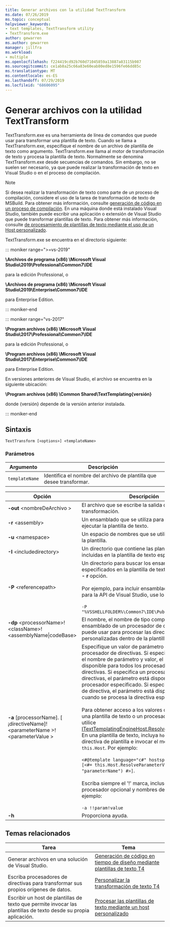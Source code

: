 ```yaml
---
title: Generar archivos con la utilidad TextTransform
ms.date: 07/26/2019
ms.topic: conceptual
helpviewer_keywords:
- text templates, TextTransform utility
- TextTransform.exe
author: gewarren
ms.author: gewarren
manager: jillfra
ms.workload:
- multiple
ms.openlocfilehash: f224419cd92b760d71045859a13887a83115b987
ms.sourcegitcommit: ce1ab8a25c66a83e60eab80ed8e1596fe66dd85c
ms.translationtype: MT
ms.contentlocale: es-ES
ms.lasthandoff: 07/29/2019
ms.locfileid: "68606095"
---
```

# <a name="generate-files-with-the-texttransform-utility"></a>Generar archivos con la utilidad TextTransform

TextTransform.exe es una herramienta de línea de comandos que puede usar para transformar una plantilla de texto. Cuando se llama a TextTransform.exe, especifique el nombre de un archivo de plantilla de texto como argumento. TextTransform.exe llama al motor de transformación de texto y procesa la plantilla de texto. Normalmente se denomina TextTransform.exe desde secuencias de comandos. Sin embargo, no se suelen ser necesario, ya que puede realizar la transformación de texto en Visual Studio o en el proceso de compilación.

> [!NOTE]
> Si desea realizar la transformación de texto como parte de un proceso de compilación, considere el uso de la tarea de transformación de texto de MSBuild. Para obtener más información, consulte [generación de código en un proceso de compilación](../modeling/code-generation-in-a-build-process.md). En una máquina donde está instalado Visual Studio, también puede escribir una aplicación o extensión de Visual Studio que puede transformar plantillas de texto. Para obtener más información, consulte [de procesamiento de plantillas de texto mediante el uso de un Host personalizado](../modeling/processing-text-templates-by-using-a-custom-host.md).

TextTransform.exe se encuentra en el directorio siguiente:
 
::: moniker range=">=vs-2019"

**\Archivos de programa (x86) \Microsoft Visual Studio\2019\Professional\Common7\IDE**

para la edición Professional, o

**\Archivos de programa (x86) \Microsoft Visual Studio\2019\Enterprise\Common7\IDE**

para Enterprise Edition.

::: moniker-end
 
::: moniker range="vs-2017"

**\Program archivos (x86) \Microsoft Visual Studio\2017\Professional\Common7\IDE**

para la edición Professional, o

**\Program archivos (x86) \Microsoft Visual Studio\2017\Enterprise\Common7\IDE**

para Enterprise Edition.

En versiones anteriores de Visual Studio, el archivo se encuentra en la siguiente ubicación:

**\Program archivos (x86) \Common Shared\TextTemplating\{versión}**

donde {versión} depende de la versión anterior instalada.

::: moniker-end

## <a name="syntax"></a>Sintaxis

```
TextTransform [<options>] <templateName>
```

### <a name="parameters"></a>Parámetros

|**Argumento**|**Descripción**|
|-|-|
|`templateName`|Identifica el nombre del archivo de plantilla que desee transformar.|

|**Opción**|**Descripción**|
|-|-|
|**-out** \<nombreDeArchivo >|El archivo que se escribe la salida de la transformación.|
|**-r** \<assembly>|Un ensamblado que se utiliza para compilar y ejecutar la plantilla de texto.|
|**-u** \<namespace>|Un espacio de nombres que se utiliza para compilar la plantilla.|
|**-I** \<includedirectory>|Un directorio que contiene las plantillas de texto incluidas en la plantilla de texto especificado.|
|**-P** \<referencepath>|Un directorio para buscar los ensamblados especificados en la plantilla de texto o utilizando el **- r** opción.<br /><br /> Por ejemplo, para incluir ensamblados que se utiliza para la API de Visual Studio, use lo siguiente:<br /><br /> `-P "%VSSHELLFOLDER%\Common7\IDE\PublicAssemblies"`|
|**-dp** \<processorName>!\<className>!\<assemblyName&#124;codeBase>|El nombre, el nombre de tipo completo y el ensamblado de un procesador de directivas que se puede usar para procesar las directivas personalizadas dentro de la plantilla de texto.|
|**-a** [processorName]. [ ¡directiveName]! \<parameterName >! \<parameterValue >|Especifique un valor de parámetro para un procesador de directivas. Si especifica únicamente el nombre de parámetro y valor, el parámetro estará disponible para todos los procesadores de directivas. Si especifica un procesador de directivas, el parámetro está disponible solo para el procesador especificado. Si especifica un nombre de directiva, el parámetro está disponible solo cuando se procesa la directiva especificada.<br /><br /> Para obtener acceso a los valores de parámetro de una plantilla de texto o un procesador de directivas, utilice [ITextTemplatingEngineHost.ResolveParameterValue](/previous-versions/visualstudio/visual-studio-2012/bb126369\(v\=vs.110\)). En una plantilla de texto, incluya `hostspecific` en la directiva de plantilla e invocar el mensaje en `this.Host`. Por ejemplo:<br /><br /> `<#@template language="c#" hostspecific="true"#> [<#= this.Host.ResolveParameterValue("", "", "parameterName") #>]`.<br /><br /> Escriba siempre el '!' marca, incluso si se omiten el procesador opcional y nombres de directiva. Por ejemplo:<br /><br /> `-a !!param!value`|
|**-h**|Proporciona ayuda.|

## <a name="related-topics"></a>Temas relacionados

|Tarea|Tema|
|-|-|
|Generar archivos en una solución de Visual Studio.|[Generación de código en tiempo de diseño mediante plantillas de texto T4](../modeling/design-time-code-generation-by-using-t4-text-templates.md)|
|Escriba procesadores de directivas para transformar sus propios orígenes de datos.|[Personalizar la transformación de texto T4](../modeling/customizing-t4-text-transformation.md)|
|Escribir un host de plantillas de texto que permite invocar las plantillas de texto desde su propia aplicación.|[Procesar las plantillas de texto mediante un host personalizado](../modeling/processing-text-templates-by-using-a-custom-host.md)|
